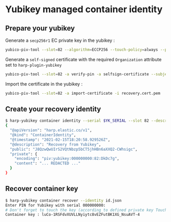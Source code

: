 # Yubikey managed container identity

## Prepare your yubikey

Generate a `secp256r1` EC private key in the yubikey :

```sh
yubico-piv-tool --slot=82 --algorithm=ECCP256 --touch-policy=always --pin-policy=once -a generate -o recovery.pub.pem
```

Generate a `self-signed` certificate with the required `Organization` attribute set to `harp-plugin-yubikey`

```sh
yubico-piv-tool --slot=82 -a verify-pin -a selfsign-certificate --subject='/CN=Recovery Harp/O=harp-plugin-yubikey/' --valid-days=3650 -i recovery.pub.pem -o recovery.cert.pem
```

Import the certificate in the yubikey :

```sh
yubico-piv-tool --slot=82 -a import-certificate -i recovery.cert.pem
```

## Create your recovery identity

```sh
$ harp-yubikey container identity --serial $YK_SERIAL --slot 82 --description="Recovery from Yubikey"  | jq
{
  "@apiVersion": "harp.elastic.co/v1",
  "@kind": "ContainerIdentity",
  "@timestamp": "2021-02-15T18:20:58.929526Z",
  "@description": "Recovery from Yubikey",
  "public": "J8QzwQwUIrS2VQtNbzp5bCT5jhHBn6aXXQ2-CWhsigc",
  "private": {
    "encoding": "piv:yubikey:000000000:82:DkDc7g",
    "content": "... REDACTED ..."
  }
}
```

## Recover container key

```sh
$ harp-yubikey container recover --identity id.json
Enter PIN for Yubikey with serial 000000000:
# Don't forget to touch the key (according to defined private key TouchPolicy)
Container key : luCo-1RSFdvXUVLLNyiytc8vEZFutBK1XG_NsuAVT-4
```
